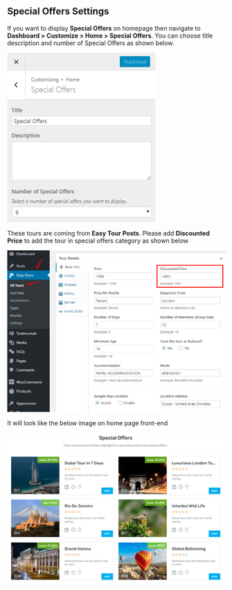 ## **Special Offers Settings**

If you want to display **Special Offers** on homepage then navigate to **Dashboard > Customize > Home > Special Offers**. You can choose title description and number of Special Offers as shown below.

![img](../../img/special-offers.png)

These tours are coming from **Easy Tour Posts**. Please add **Discounted Price** to add the tour in special offers category as shown below

![img](../../img/special-offers-tour.png)

It will look like the below image on home page front-end

![img](../../img/special-offers-front.png)